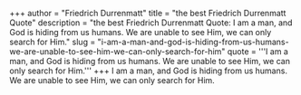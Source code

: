 +++
author = "Friedrich Durrenmatt"
title = "the best Friedrich Durrenmatt Quote"
description = "the best Friedrich Durrenmatt Quote: I am a man, and God is hiding from us humans. We are unable to see Him, we can only search for Him."
slug = "i-am-a-man-and-god-is-hiding-from-us-humans-we-are-unable-to-see-him-we-can-only-search-for-him"
quote = '''I am a man, and God is hiding from us humans. We are unable to see Him, we can only search for Him.'''
+++
I am a man, and God is hiding from us humans. We are unable to see Him, we can only search for Him.
